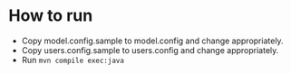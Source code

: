 
# How to run

- Copy model.config.sample to model.config and change appropriately.
- Copy users.config.sample to users.config and change appropriately.
- Run `mvn compile exec:java`
